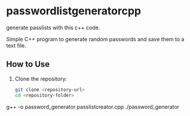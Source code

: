 # passwordlistgeneratorcpp
generate passlists with this c++ code.


Simple C++ program to generate random passwords and save them to a text file.

## How to Use

1. Clone the repository:
   ```bash
   git clone <repository-url>
   cd <repository-folder>
g++ -o password_generator passlistcreator.cpp
./password_generator

